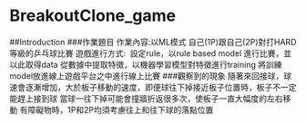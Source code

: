 # BreakoutClone_game
##Introduction
###作業題目
作業內容:以ML模式 自己(1P)跟自己(2P)對打HARD等級的乒乓球比賽
遊戲進行方式: 
設定rule，以rule based model 進行比賽，並以此取得data
從數據中提取特徵，以機器學習模型對特徵進行training
將訓練model放進線上遊戲平台之中進行線上比賽
###觀察到的現象
隨著來回接球，球速會逐漸增加，大於板子移動的速度，即便球往下掉接近板子位置時，板子不一定能趕上接到球
當球一往下掉可能會撞牆折返很多次，使板子一直大幅度的左右移動
有障礙物時，1P和2P均須考慮往上和往下球的落點位置

